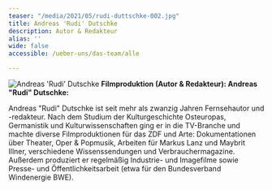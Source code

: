 ```yaml
---
teaser: "/media/2021/05/rudi-duttschke-002.jpg"
title: Andreas 'Rudi' Dutschke
description: Autor & Redakteur
alias: ''
wide: false
accessible: /ueber-uns/das-team/alle

---
```

![Andreas 'Rudi' Dutschke](/media/2021/05/rudi-duttschke-002.jpg "Andreas 'Rudi' Dutschke") **Filmproduktion (Autor & Redakteur): Andreas "Rudi" Dutschke:**

Andreas "Rudi" Dutschke ist seit mehr als zwanzig Jahren Fernsehautor und -redakteur. Nach dem Studium der Kulturgeschichte Osteuropas, Germanistik und Kulturwissenschaften ging er in die TV-Branche und machte diverse Filmproduktionen für das ZDF und Arte: Dokumentationen über Theater, Oper & Popmusik, Arbeiten für Markus Lanz und Maybrit Illner, verschiedene Wissenssendungen und Verbrauchermagazine. Außerdem produziert er regelmäßig Industrie- und Imagefilme sowie Presse- und Öffentlichkeitsarbeit (etwa für den Bundesverband Windenergie BWE).
